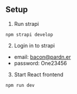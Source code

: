 ## Setup

1. Run strapi
```
npm strapi develop
```

2. Login in to strapi   

 * email: bacon@pardn.er  
 * password: One23456

3. Start React frontend
```
npm run dev
```